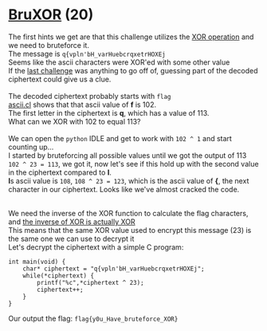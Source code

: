 # [BruXOR](https://ctflearn.com/challenge/227) (20)
The first hints we get are that this challenge utilizes the [XOR operation](https://en.wikipedia.org/wiki/Exclusive_or) and we need to bruteforce it. <br />
The message is `q{vpln'bH_varHuebcrqxetrHOXEj` <br />
Seems like the ascii characters were XOR'ed with some other value <br />
If the [last challenge]() was anything to go off of, guessing part of the decoded ciphertext could give us a clue. <br />
<br />
The decoded ciphertext probably starts with `flag` <br />
[ascii.cl](https://ascii.cl) shows that that ascii value of **f** is 102. <br />
The first letter in the ciphertext is **q**, which has a value of 113. <br />
What can we XOR with 102 to equal 113? <br />
<br />
We can open the `python` IDLE and get to work with `102 ^ 1` and start counting up... <br />
I started by bruteforcing all possible values until we got the output of 113 <br />
`102 ^ 23 = 113`, we got it, now let's see if this hold up with the second value in the ciphertext compared to **l**. <br />
**l**s ascii value is `108`, `108 ^ 23 = 123`, which is the ascii value of **{**, the next character in our ciphertext. Looks like we've almost cracked the code. <br />
<br />

We need the inverse of the XOR function to calculate the flag characters, and [the inverse of XOR is actually XOR](https://stackoverflow.com/questions/14279866/what-is-inverse-function-to-xor) <br />
This means that the same XOR value used to encrypt this message (23) is the same one we can use to decrypt it <br />
Let's decrypt the ciphertext with a simple C program: <br />
```
int main(void) {
	char* ciphertext = "q{vpln'bH_varHuebcrqxetrHOXEj";
	while(*ciphertext) {
		printf("%c",*ciphertext ^ 23);
		ciphertext++;
	}
}

```
Our output the flag: `flag{y0u_Have_bruteforce_XOR}` <br />
